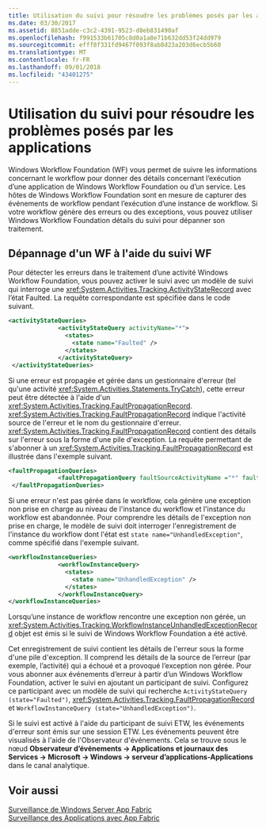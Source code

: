 ```yaml
---
title: Utilisation du suivi pour résoudre les problèmes posés par les applications
ms.date: 03/30/2017
ms.assetid: 8851adde-c3c2-4391-9523-d8eb831490af
ms.openlocfilehash: f991533b61705c8d0a1a8e71b632dd53f24dd979
ms.sourcegitcommit: efff8f331fd9467f093f8ab8d23a203d6ecb5b60
ms.translationtype: MT
ms.contentlocale: fr-FR
ms.lasthandoff: 09/01/2018
ms.locfileid: "43401275"
---
```

# <a name="using-tracking-to-troubleshoot-applications"></a>Utilisation du suivi pour résoudre les problèmes posés par les applications
Windows Workflow Foundation (WF) vous permet de suivre les informations concernant le workflow pour donner des détails concernant l’exécution d’une application de Windows Workflow Foundation ou d’un service. Les hôtes de Windows Workflow Foundation sont en mesure de capturer des événements de workflow pendant l’exécution d’une instance de workflow. Si votre workflow génère des erreurs ou des exceptions, vous pouvez utiliser Windows Workflow Foundation détails du suivi pour dépanner son traitement.  
  
## <a name="troubleshooting-a-wf-using-wf-tracking"></a>Dépannage d'un WF à l'aide du suivi WF  
 Pour détecter les erreurs dans le traitement d’une activité Windows Workflow Foundation, vous pouvez activer le suivi avec un modèle de suivi qui interroge une <xref:System.Activities.Tracking.ActivityStateRecord> avec l’état Faulted. La requête correspondante est spécifiée dans le code suivant.  
  
```xml  
<activityStateQueries>  
              <activityStateQuery activityName="*">  
                <states>  
                  <state name="Faulted" />  
                </states>  
              </activityStateQuery>  
 </activityStateQueries>  
```  
  
 Si une erreur est propagée et gérée dans un gestionnaire d'erreur (tel qu'une activité <xref:System.Activities.Statements.TryCatch>), cette erreur peut être détectée à l'aide d'un <xref:System.Activities.Tracking.FaultPropagationRecord>. <xref:System.Activities.Tracking.FaultPropagationRecord> indique l'activité source de l'erreur et le nom du gestionnaire d'erreur. <xref:System.Activities.Tracking.FaultPropagationRecord> contient des détails sur l'erreur sous la forme d'une pile d'exception. La requête permettant de s'abonner à un <xref:System.Activities.Tracking.FaultPropagationRecord> est illustrée dans l'exemple suivant.  
  
```xml  
<faultPropagationQueries>  
              <faultPropagationQuery faultSourceActivityName ="*" faultHandlerActivityName="*"/>  
 </faultPropagationQueries>  
```  
  
 Si une erreur n'est pas gérée dans le workflow, cela génère une exception non prise en charge au niveau de l'instance du workflow et l'instance du workflow est abandonnée. Pour comprendre les détails de l'exception non prise en charge, le modèle de suivi doit interroger l'enregistrement de l'instance du workflow dont l'état est `state name="UnhandledException"`, comme spécifié dans l'exemple suivant.  
  
```xml  
<workflowInstanceQueries>  
              <workflowInstanceQuery>  
                <states>  
                  <state name="UnhandledException" />  
                </states>  
              </workflowInstanceQuery>  
</workflowInstanceQueries>  
```  
  
 Lorsqu’une instance de workflow rencontre une exception non gérée, un <xref:System.Activities.Tracking.WorkflowInstanceUnhandledExceptionRecord> objet est émis si le suivi de Windows Workflow Foundation a été activé.  
  
 Cet enregistrement de suivi contient les détails de l'erreur sous la forme d'une pile d'exception. Il comprend les détails de la source de l’erreur (par exemple, l’activité) qui a échoué et a provoqué l’exception non gérée. Pour vous abonner aux événements d’erreur à partir d’un Windows Workflow Foundation, activer le suivi en ajoutant un participant de suivi. Configurez ce participant avec un modèle de suivi qui recherche `ActivityStateQuery (state="Faulted")`, <xref:System.Activities.Tracking.FaultPropagationRecord> et `WorkflowInstanceQuery (state="UnhandledException")`.  
  
 Si le suivi est activé à l'aide du participant de suivi ETW, les événements d'erreur sont émis sur une session ETW. Les événements peuvent être visualisés à l'aide de l'Observateur d'événements. Cela se trouve sous le nœud **Observateur d’événements -> Applications et journaux des Services -> Microsoft -> Windows -> serveur d’applications-Applications** dans le canal analytique.  
  
## <a name="see-also"></a>Voir aussi  
 [Surveillance de Windows Server App Fabric](https://go.microsoft.com/fwlink/?LinkId=201273)  
 [Surveillance des Applications avec App Fabric](https://go.microsoft.com/fwlink/?LinkId=201275)
